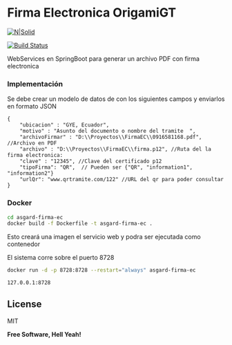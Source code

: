 # Firma Electronica OrigamiGT

[![N|Solid](https://img1.wsimg.com/isteam/ip/21b6d1c7-6f40-4d47-9dc3-151234d95e78/logo/451e45c9-9909-495e-97b2-d712b9ac5d7b.png/:/rs=w:1023,cg:true,m/rs=h:108px/ll)](https://img1.wsimg.com/isteam/ip/21b6d1c7-6f40-4d47-9dc3-151234d95e78/logo/451e45c9-9909-495e-97b2-d712b9ac5d7b.png/:/rs=w:1023,cg:true,m/rs=h:108px/ll)

[![Build Status](https://travis-ci.org/joemccann/dillinger.svg?branch=master)](https://travis-ci.org/joemccann/dillinger)

WebServices en SpringBoot para generar un archivo PDF con firma electronica


### Implementación

Se debe crear un modelo de datos de con los siguientes campos y enviarlos en formato JSON

``` 
{
    "ubicacion" : "GYE, Ecuador",
    "motivo" : "Asunto del documento o nombre del tramite  ",
    "archivoFirmar" : "D:\\Proyectos\\FirmaEC\\0916581168.pdf", //Archivo en PDF 
    "archivo" : "D:\\Proyectos\\FirmaEC\\firma.p12", //Ruta del la firma electronica: 
    "clave" : "12345", //Clave del certificado p12
    "tipoFirma": "QR",  // Pueden ser {"QR", "information1", "information2"}
    "urlQr": "www.qrtramite.com/122" //URL del qr para poder consultar
}
```

### Docker


```sh
cd asgard-firma-ec
docker build -f Dockerfile -t asgard-firma-ec .
```

Esto creará una imagen el servicio web y podra ser ejecutada como contenedor

El sistema corre sobre el puerto 8728 

```sh
docker run -d -p 8728:8728 --restart="always" asgard-firma-ec
```
 
```sh
127.0.0.1:8728
```

License
----

MIT


**Free Software, Hell Yeah!**
